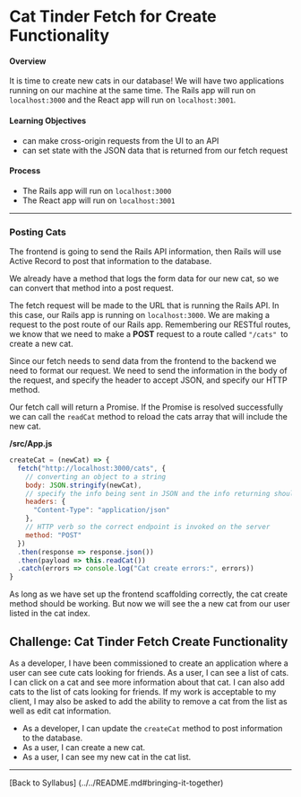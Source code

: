 # Cat Tinder Fetch for Create Functionality

#### Overview
It is time to create new cats in our database! We will have two applications running on our machine at the same time. The Rails app will run on `localhost:3000` and the React app will run on `localhost:3001`.

#### Learning Objectives
- can make cross-origin requests from the UI to an API
- can set state with the JSON data that is returned from our fetch request

#### Process
- The Rails app will run on `localhost:3000`
- The React app will run on `localhost:3001`

---
### Posting Cats
The frontend is going to send the Rails API information, then Rails will use Active Record to post that information to the database.

We already have a method that logs the form data for our new cat, so we can convert that method into a post request.

The fetch request will be made to the URL that is running the Rails API. In this case, our Rails app is running on `localhost:3000`. We are making a request to the post route of our Rails app. Remembering our RESTful routes, we know that we need to make a **POST** request to a route called `"/cats" `to create a new cat.

Since our fetch needs to send data from the frontend to the backend we need to format our request. We need to send the information in the body of the request, and specify the header to accept JSON, and specify our HTTP method.

Our fetch call will return a Promise. If the Promise is resolved successfully we can call the `readCat` method to reload the cats array that will include the new cat.

**/src/App.js**
```javascript
createCat = (newCat) => {
  fetch("http://localhost:3000/cats", {
    // converting an object to a string
    body: JSON.stringify(newCat),
    // specify the info being sent in JSON and the info returning should be JSON
    headers: {
      "Content-Type": "application/json"
    },
    // HTTP verb so the correct endpoint is invoked on the server
    method: "POST"
  })
  .then(response => response.json())
  .then(payload => this.readCat())
  .catch(errors => console.log("Cat create errors:", errors))
}
```

As long as we have set up the frontend scaffolding correctly, the cat create method should be working. But now we will see the a new cat from our user listed in the cat index.


## Challenge: Cat Tinder Fetch Create Functionality
As a developer, I have been commissioned to create an application where a user can see cute cats looking for friends. As a user, I can see a list of cats. I can click on a cat and see more information about that cat. I can also add cats to the list of cats looking for friends. If my work is acceptable to my client, I may also be asked to add the ability to remove a cat from the list as well as edit cat information.

- As a developer, I can update the `createCat` method to post information to the database.
- As a user, I can create a new cat.
- As a user, I can see my new cat in the cat list.

---
[Back to Syllabus] (../../README.md#bringing-it-together)
